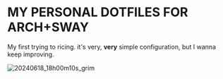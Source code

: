 # MY PERSONAL DOTFILES FOR ARCH+SWAY
My first trying to ricing. it's very, **very** simple configuration, but I wanna keep improving.

![20240618_18h00m10s_grim](https://github.com/AnormalDog/.dotfiles/assets/150300262/3cab383c-9d24-40ed-b70e-13a3338e369e)
